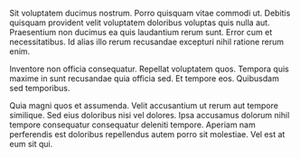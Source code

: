 Sit voluptatem ducimus nostrum. Porro quisquam vitae commodi ut. Debitis quisquam provident velit voluptatem doloribus voluptas quis nulla aut. Praesentium non ducimus ea quis laudantium rerum sunt. Error cum et necessitatibus. Id alias illo rerum recusandae excepturi nihil ratione rerum enim.
 Inventore non officia consequatur. Repellat voluptatem quos. Tempora quis maxime in sunt recusandae quia officia sed. Et tempore eos. Quibusdam sed temporibus.
 Quia magni quos et assumenda. Velit accusantium ut rerum aut tempore similique. Sed eius doloribus nisi vel dolores. Ipsa accusamus dolorum nihil tempore consequatur consequatur deleniti tempore. Aperiam nam perferendis est doloribus repellendus autem porro sit molestiae. Vel est at eum sit qui.